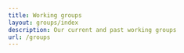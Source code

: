 ```yaml
---
title: Working groups
layout: groups/index
description: Our current and past working groups
url: /groups
---
```


